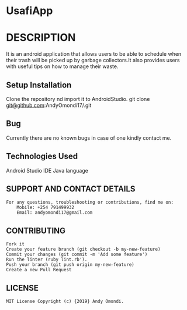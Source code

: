 # UsafiApp

# DESCRIPTION
It is an android application that allows users to be able to schedule when their trash will be picked up by garbage collectors.It also provides users with useful tips on how to manage their waste.

## Setup Installation
Clone the repository nd import it to AndroidStudio.
git clone git@github.com:AndyOmondi17/<AndroidApp>.git

## Bug
Currently there are no known bugs in case of one kindly contact me.

## Technologies Used
Android Studio IDE
Java language

## SUPPORT AND CONTACT DETAILS
    For any questions, troubleshooting or contributions, find me on:
        Mobile: +254 791499932
        Email: andyomondi17@gmail.com

## CONTRIBUTING
    Fork it
    Create your feature branch (git checkout -b my-new-feature)
    Commit your changes (git commit -m 'Add some feature')
    Run the linter (ruby lint.rb').
    Push your branch (git push origin my-new-feature)
    Create a new Pull Request


## LICENSE
    MIT License Copyright (c) {2019} Andy Omondi.
